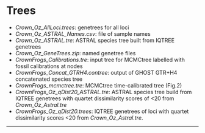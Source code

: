 # Trees
+ *Crown_Oz_AllLoci.trees*: genetrees for all loci
+ *Crown_Oz_ASTRAL_Names.csv*: file of sample names
+ *Crown_Oz_ASTRAL.tre*: ASTRAL species tree built from IQTREE genetrees
+ *Crown_Oz_GeneTrees.zip*: named genetree files
+ *CrownFrogs_Calibrations.tre*: input tree for MCMCtree labelled with fossil calibrations at nodes
+ *CrownFrogs_Concat_GTRH4.contree*: output of GHOST GTR+H4 concatenated species tree
+ *CrownFrogs_mcmctree.tre*: MCMCtree time-calibrated tree (Fig.2)
+ *CrownFrogs_Oz_qDist20_ASTRAL.tre*: ASTRAL species tree build from IQTREE genetrees with quartet dissimilarity scores of <20 from *Crown_Oz_Astral.tre*
+ *CrownFrogs_Oz_qDist20.trees*: IQTREE genetrees of loci with quartet dissimilarity scores <20 from *Crown_Oz_Astral.tre*. 

___
